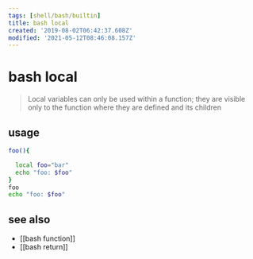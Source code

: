 ```yaml
---
tags: [shell/bash/builtin]
title: bash local
created: '2019-08-02T06:42:37.608Z'
modified: '2021-05-12T08:46:08.157Z'
---
```


# bash local

> Local variables can only be used within a function; they are visible only to the function where they are defined and its children

## usage
```sh
foo(){

  local foo="bar"
  echo "foo: $foo"
}
foo
echo "foo: $foo"
```

## see also
- [[bash function]]
- [[bash return]]
